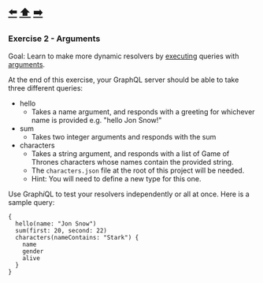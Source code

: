 [⬅️](exercise-1.md) [⬆️️](../README.md) [➡️](exercise-3.md)
---

### Exercise 2 - Arguments

Goal:
Learn to make more dynamic resolvers by [executing](http://graphql.org/learn/execution/) queries with [arguments](http://graphql.org/learn/queries/#arguments).

At the end of this exercise, your GraphQL server should be able to take three different queries:

* hello
  - Takes a name argument, and responds with a greeting for whichever name is provided e.g. "hello Jon Snow!"
* sum
  - Takes two integer arguments and responds with the sum
* characters
  - Takes a string argument, and responds with a list of Game of Thrones characters whose names contain the provided string.
  - The `characters.json` file at the root of this project will be needed.
  - Hint: You will need to define a new type for this one.

Use Graph*i*QL to test your resolvers independently or all at once. Here is a sample query:

```
{
  hello(name: "Jon Snow")
  sum(first: 20, second: 22)
  characters(nameContains: "Stark") {
    name
    gender
    alive
  }
}
```